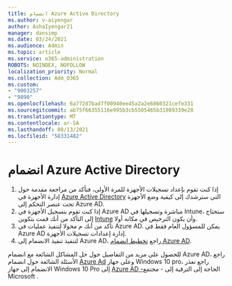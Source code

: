 ```yaml
---
title: انضمام Azure Active Directory
ms.author: v-aiyengar
author: AshaIyengar21
manager: dansimp
ms.date: 03/24/2021
ms.audience: Admin
ms.topic: article
ms.service: o365-administration
ROBOTS: NOINDEX, NOFOLLOW
localization_priority: Normal
ms.collection: Adm_O365
ms.custom:
- "9003257"
- "9890"
ms.openlocfilehash: 6a772d7bad7f00940ee45a2a2e6860321cefe331
ms.sourcegitcommit: ab75f66355116e995b3cb5505465b31989339e28
ms.translationtype: MT
ms.contentlocale: ar-SA
ms.lasthandoff: 08/13/2021
ms.locfileid: "58331482"
---
```

# <a name="azure-active-directory-join"></a>انضمام Azure Active Directory

1. إذا كنت تقوم بإعداد تسجيلات الأجهزة للمرة الأولى، فتأكد من مراجعة مقدمة حول إدارة الأجهزة في [Azure Active Directory](https://docs.microsoft.com/azure/active-directory/devices/overview) التي سترشدك إلى كيفية وضع الأجهزة تحت عنصر التحكم إلى Azure AD. 
1. إذا كنت تقوم بتسجيل الأجهزة في Azure AD مباشرة وتسجيلها في Intune، ستحتاج إلى التأكد من [](https://docs.microsoft.com/mem/intune/fundamentals/licenses-assign) أنك قمت بتكوين [Intune](https://docs.microsoft.com/mem/intune/enrollment/device-enrollment) وأن يكون الترخيص في مكانه أولا.
1. تأكد من أنك م مخولا لتنفيذ عمليات في Azure AD. يمكن للمسؤول العام فقط في Azure AD إدارة إعدادات تسجيلات الأجهزة.
1. لتنفيذ تنفيذ الانضمام إلى Azure AD، راجع [تخطيط انضمام Azure AD](https://docs.microsoft.com/azure/active-directory/devices/azureadjoin-plan).

للحصول على مزيد من التفاصيل حول حل المشاكل الشائعة مع انضمام Azure AD، راجع الأسئلة الشائعة حول انضمام [Azure Ad](https://docs.microsoft.com/azure/active-directory/devices/faq) وعلى جهاز Windows 10 pro، راجع تعذر الانضمام إلى جهاز Windows 10 Pro إلى [Azure AD -](https://answers.microsoft.com/en-us/msoffice/forum/msoffice_install-mso_win10-mso_365hp/unable-to-join-windows-10-pro-machine-to-azure-ad/abb1ca7d-b317-45ec-a628-e1c10eae2900)الحاجة إلى الترقية إلى - مجتمع Microsoft .
